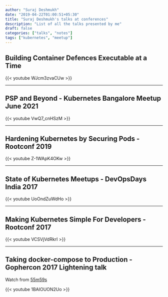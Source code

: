 ```yaml
---
author: "Suraj Deshmukh"
date: "2019-04-22T01:00:51+05:30"
title: "Suraj Deshmukh's talks at conferences"
description: "List of all the talks presented by me"
draft: false
categories: ["talks", "notes"]
tags: ["kubernetes", "meetup"]
---
```


## Building Container Defences Executable at a Time

{{< youtube WJcm3zvaCUw >}}

---

## PSP and Beyond - Kubernetes Bangalore Meetup June 2021

{{< youtube VwQ7_cnHSzM >}}

---

## Hardening Kubernetes by Securing Pods - Rootconf 2019

{{< youtube Z-1WApK4OKw >}}

---

## State of Kubernetes Meetups - DevOpsDays India 2017

{{< youtube UoOndZuWdHo >}}

---

## Making Kubernetes Simple For Developers - Rootconf 2017

{{< youtube VCSVjVdRkrI >}}

---

## Taking docker-compose to Production - Gophercon 2017 Lightening talk

Watch from [55m59s](https://www.youtube.com/watch?v=1BAIOUON2Uo&t=3357s)

{{< youtube 1BAIOUON2Uo >}}
